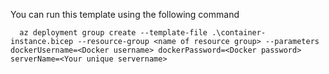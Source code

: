You can run this template using the following command

```
  az deployment group create --template-file .\container-instance.bicep --resource-group <name of resource group> --parameters dockerUsername=<Docker username> dockerPassword=<Docker password> serverName=<Your unique servername>
```
